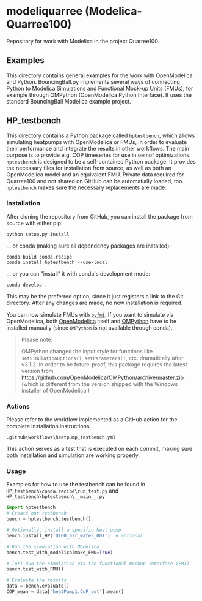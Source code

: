 # modeliquarree (Modelica-Quarree100)

Repository for work with Modelica in the project Quarree100.

## Examples

This directory contains general examples for the work with OpenModelica and
Python. BouncingBall.py implements several ways of connecting Python to
Modelica Simulations and Functional Mock-up Units (FMUs), for example through
OMPython (OpenModelica Python Interface). It uses the standard BouncingBall
Modelica example project.

## HP_testbench

This directory contains a Python package called ``hptestbench``, which allows
simulating heatpumps with OpenModelica or FMUs, in order to evaluate their
performance and integrate the results in other workflows. The main purpose is
to provide e.g. COP timeseries for use in oemof optimizations.
``hptestbench`` is designed to be a self-contained Python package. It provides
the necessary files for installation from source, as well as both an
OpenModelica model and an equivalent FMU. Private data required for
Quarree100 and not shared on GitHub can be automatially loaded, too.
``hptestbench`` makes sure the necessary replacements are made.

### Installation
After cloning the repository from GitHub, you can install the package from
source with either pip:
```
python setup.py install
```
... or conda (making sure all dependency packages are installed):
```
conda build conda.recipe
conda install hptestbench --use-local
```
... or you can "install" it with conda's development mode:
```
conda develop .
```
This may be the preferred option, since it just registers a link to the Git
directory. After any changes are made, no new installation is required.

You can now simulate FMUs with [``pyfmi``](https://pypi.org/project/PyFMI/).
If you want to simulate via OpenModelica, both
[OpenModelica](https://openmodelica.org/) itself and
[OMPython](https://github.com/OpenModelica/OMPython) have to be installed
manually (since ``OMPython`` is not available through conda).

> Please note:
>
> OMPython changed the input style for functions like
> ``setSimulationOptions()``, ``setParameters()``, etc. dramatically
> after v3.1.2. In order to be future-proof, this package requires the latest
> version from https://github.com/OpenModelica/OMPython/archive/master.zip
> (which is different from the version shipped with the Windows installer of
> OpenModelica!)

### Actions
Please refer to the workflow implemented as a GitHub action for the complete
installation instructions:
```
.github\workflows\heatpump_testbench.yml
```
This action serves as a test that is executed on each commit, making sure
both installation and simulation are working properly.

### Usage
Examples for how to use the testbench can be found in
``HP_testbench\conda.recipe\run_test.py`` and
``HP_testbench\hptestbench\__main__.py``

```python
import hptestbench
# Create our testbench
bench = hptestbench.testbench()

# Optionally, install a specific heat pump
bench.install_HP('Q100_air_water_001')  # optional

# Run the simulation with Modelica
bench.test_with_modelica(make_FMU=True)

# (or) Run the simulation via the functional mockup interface (FMI)
bench.test_with_FMU()

# Evaluate the results
data = bench.evaluate()
COP_mean = data['heatPump1.CoP_out'].mean()
```